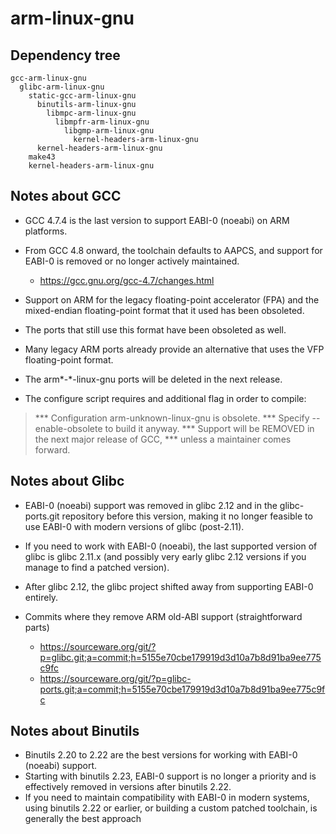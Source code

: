 # arm-linux-gnu

## Dependency tree

```
gcc-arm-linux-gnu
  glibc-arm-linux-gnu
    static-gcc-arm-linux-gnu
      binutils-arm-linux-gnu
        libmpc-arm-linux-gnu
          libmpfr-arm-linux-gnu
            libgmp-arm-linux-gnu
              kernel-headers-arm-linux-gnu
      kernel-headers-arm-linux-gnu
    make43
    kernel-headers-arm-linux-gnu
```

## Notes about GCC

- GCC 4.7.4 is the last version to support EABI-0 (noeabi) on ARM platforms.
- From GCC 4.8 onward, the toolchain defaults to AAPCS, and support for EABI-0 is removed or no longer actively maintained.
  - https://gcc.gnu.org/gcc-4.7/changes.html

- Support on ARM for the legacy floating-point accelerator (FPA) and the mixed-endian floating-point format that it used has been obsoleted.
- The ports that still use this format have been obsoleted as well.
- Many legacy ARM ports already provide an alternative that uses the VFP floating-point format.
- The arm*-*-linux-gnu ports will be deleted in the next release.

- The configure script requires and additional flag in order to compile:
> *** Configuration arm-unknown-linux-gnu is obsolete.
> *** Specify --enable-obsolete to build it anyway.
> *** Support will be REMOVED in the next major release of GCC,
> *** unless a maintainer comes forward.


## Notes about Glibc

- EABI-0 (noeabi) support was removed in glibc 2.12 and in the glibc-ports.git repository before this version, making it no longer feasible to use EABI-0 with modern versions of glibc (post-2.11).
- If you need to work with EABI-0 (noeabi), the last supported version of glibc is glibc 2.11.x (and possibly very early glibc 2.12 versions if you manage to find a patched version).
- After glibc 2.12, the glibc project shifted away from supporting EABI-0 entirely.

- Commits where they remove ARM old-ABI support (straightforward parts)
  - https://sourceware.org/git/?p=glibc.git;a=commit;h=5155e70cbe179919d3d10a7b8d91ba9ee775c9fc
  - https://sourceware.org/git/?p=glibc-ports.git;a=commit;h=5155e70cbe179919d3d10a7b8d91ba9ee775c9fc


## Notes about Binutils

- Binutils 2.20 to 2.22 are the best versions for working with EABI-0 (noeabi) support.
- Starting with binutils 2.23, EABI-0 support is no longer a priority and is effectively removed in versions after binutils 2.22.
- If you need to maintain compatibility with EABI-0 in modern systems, using binutils 2.22 or earlier, or building a custom patched toolchain, is generally the best approach

